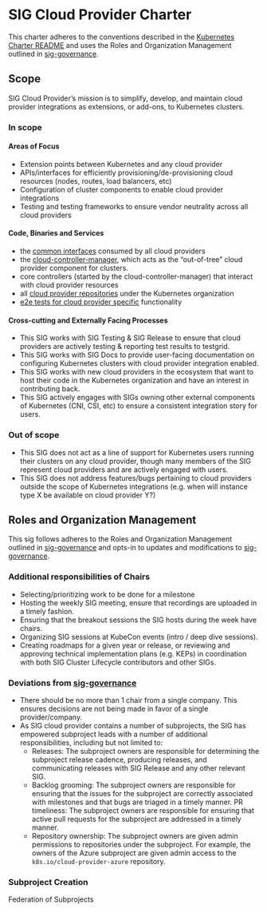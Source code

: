 # SIG Cloud Provider Charter

This charter adheres to the conventions described in the [Kubernetes Charter README] and uses
the Roles and Organization Management outlined in [sig-governance].

## Scope

SIG Cloud Provider’s mission is to simplify, develop, and maintain cloud provider integrations as extensions, or add-ons, to Kubernetes clusters.

### In scope

#### Areas of Focus

- Extension points between Kubernetes and any cloud provider
- APIs/interfaces for efficiently provisioning/de-provisioning cloud resources (nodes, routes, load balancers, etc)
- Configuration of cluster components to enable cloud provider integrations
- Testing and testing frameworks to ensure vendor neutrality across all cloud providers

#### Code, Binaries and Services

- the [common interfaces](https://github.com/kubernetes/cloud-provider/blob/master/cloud.go) consumed by all cloud providers
- the [cloud-controller-manager](https://github.com/kubernetes/kubernetes/tree/master/cmd/cloud-controller-manager), which acts as the “out-of-tree” cloud provider component for clusters.
- core controllers (started by the cloud-controller-manager) that interact with cloud provider resources
- all [cloud provider repositories](https://github.com/kubernetes?utf8=%E2%9C%93&q=cloud-provider-&type=&language=) under the Kubernetes organization
- [e2e tests for cloud provider specific](https://github.com/kubernetes/kubernetes/tree/master/test/e2e/cloud) functionality

#### Cross-cutting and Externally Facing Processes

- This SIG works with SIG Testing & SIG Release to ensure that cloud providers are actively testing & reporting test results to testgrid.
- This SIG works with SIG Docs to provide user-facing documentation on configuring Kubernetes clusters with cloud provider integration enabled.
- This SIG works with new cloud providers in the ecosystem that want to host their code in the Kubernetes organization and have an interest in contributing back.
- This SIG actively engages with SIGs owning other external components of Kubernetes (CNI, CSI, etc) to ensure a consistent integration story for users.

### Out of scope

- This SIG does not act as a line of support for Kubernetes users running their clusters on any cloud provider, though many members of the SIG represent cloud providers and are actively engaged with users.
- This SIG does not address features/bugs pertaining to cloud providers outside the scope of Kubernetes integrations (e.g. when will instance type X be available on cloud provider Y?)

## Roles and Organization Management

This sig follows adheres to the Roles and Organization Management outlined in [sig-governance]
and opts-in to updates and modifications to [sig-governance].

### Additional responsibilities of Chairs

- Selecting/prioritizing work to be done for a milestone
- Hosting the weekly SIG meeting, ensure that recordings are uploaded in a timely fashion.
- Ensuring that the breakout sessions the SIG hosts during the week have chairs.
- Organizing SIG sessions at KubeCon events (intro / deep dive sessions).
- Creating roadmaps for a given year or release, or reviewing and approving technical implementation plans (e.g. KEPs) in coordination with both SIG Cluster Lifecycle contributors and other SIGs.

### Deviations from [sig-governance]

- There should be no more than 1 chair from a single company. This ensures decisions are not being made in favor of a single provider/company.
- As SIG cloud provider contains a number of subprojects, the SIG has empowered subproject leads with a number of additional responsibilities, including but not limited to:
    * Releases: The subproject owners are responsible for determining the subproject release cadence, producing releases, and communicating releases with SIG Release and any other relevant SIG.
    * Backlog grooming: The subproject owners are responsible for ensuring that the issues for the subproject are correctly associated with milestones and that bugs are triaged in a timely manner.
PR timeliness: The subproject owners are responsible for ensuring that active pull requests for the subproject are addressed in a timely manner.
    * Repository ownership: The subproject owners are given admin permissions to repositories under the subproject. For example, the owners of the Azure subproject are given admin access to the `k8s.io/cloud-provider-azure` repository.


### Subproject Creation

Federation of Subprojects

[sig-governance]: https://github.com/kubernetes/community/blob/master/committee-steering/governance/sig-governance.md
[sig-subprojects]: https://github.com/kubernetes/community/blob/master/sig-YOURSIG/README.md#subprojects
[Kubernetes Charter README]: https://github.com/kubernetes/community/blob/master/committee-steering/governance/README.md

